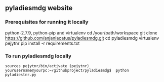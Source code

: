 ## pyladiesmdg website 
### Prerequisites for running it locally
python-2.7.9, python-pip and virtualenv
cd /your/path/workspace
git clone  https://github.com/anjaniacatus/pyladiesmdg.git 
cd pyladiesmdg
virtualenv pejytnr
pip install -r requirements.txt
  
### To run pyladiesmdg locally
 `
 sources pejytnr/bin/activate
 (pejytnr) yourusername@yourpc:~/githubproject/pyladiesmdg$ 
 python pyladiestnr.py
 `
